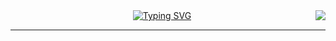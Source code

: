 <img align="right" src="https://visitor-badge.laobi.icu/badge?page_id=FarrelEdric.FarrelEdric" />


<div align="center"><a href="https://git.io/typing-svg"><img src="https://readme-typing-svg.demolab.com?font=Fira+Code&pause=1000&color=E4DB1BF8&background=000000&width=435&lines=Hai......;i'm+Farrel+Edric+" alt="Typing SVG" /></a>
</div>

<hr/>
